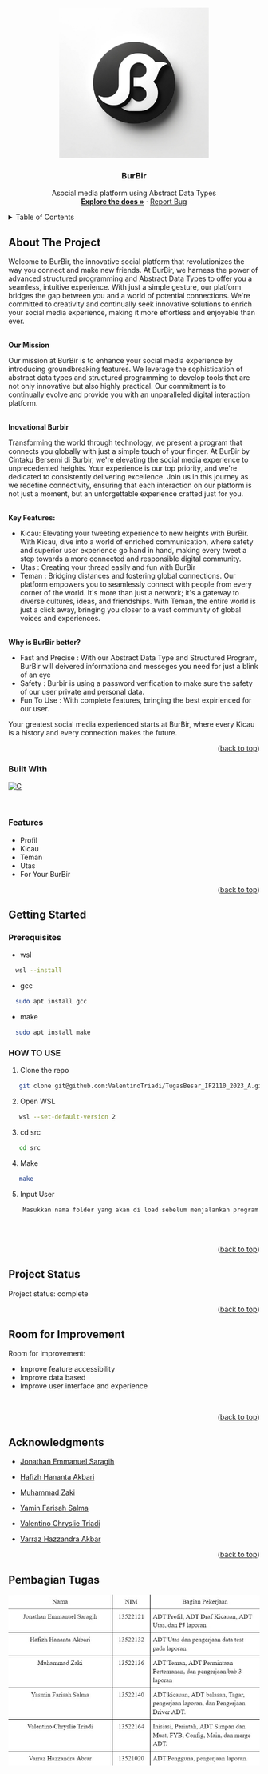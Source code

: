 <!-- Improved compatibility of back to top link: See: https://github.com/othneildrew/Best-README-Template/pull/73 -->
<a name="readme-top"></a>
<!--
*** Thanks for checking out the Best-README-Template. If you have a suggestion
*** that would make this better, please fork the repo and create a pull request
*** or simply open an issue with the tag "enhancement".
*** Don't forget to give the project a star!
*** Thanks again! Now go create something AMAZING! :D
-->



<!-- PROJECT SHIELDS -->
<!--
*** I'm using markdown "reference style" links for readability.
*** Reference links are enclosed in brackets [ ] instead of parentheses ( ).
*** See the bottom of this document for the declaration of the reference variables
*** for contributors-url, forks-url, etc. This is an optional, concise syntax you may use.
*** https://www.markdownguide.org/basic-syntax/#reference-style-links
-->


<!-- PROJECT LOGO -->
<br />
<div align="center">
    <img src="./IMG/burbir.png" style="width: 300px">
</div>

<h3 align="center">BurBir</h3>

  <p align="center">
    Asocial media platform using Abstract Data Types
    <br />
    <a href="https://github.com/ValentinoTriadi/TugasBesar_IF2110_2023_A"><strong>Explore the docs »</strong></a>
    ·
    <a href="https://github.com/ValentinoTriadi/TugasBesar_IF2110_2023_A/issues">Report Bug</a>
    <br/>
  </p>
</div>



<!-- TABLE OF CONTENTS -->
<details>
  <summary>Table of Contents</summary>
  <ol>
    <li>
      <a href="#about-the-project">About The Project</a>
      <ul>
        <li><a href="#built-with">Built With</a></li>
        <li><a href="#features">Built With</a></li>
      </ul>
    </li>
    <li>
      <a href="#getting-started">Getting Started</a>
      <ul>
        <li><a href="#prerequisites">Prerequisites</a></li>
        <li><a href="#HOW TO USE">HOW TO USE</a></li>
      </ul>
    </li>
    <li><a href="#usage">Usage</a></li>
    <li><a href="#Project-Status">Project Status</a></li>
    <li><a href="#Room-for-Improvement">Room for Improvement</a></li>
    <li><a href="#Acknowledgments">Acknowledgments</a></li>
    <li><a href="#Pembagian Tugas">Pembagian Tugas</a></li>
  </ol>
</details>



<!-- ABOUT THE PROJECT -->
## About The Project


Welcome to BurBir, the innovative social platform that revolutionizes the way you connect and make new friends. At BurBir, we harness the power of advanced structured programming and Abstract Data Types to offer you a seamless, intuitive experience. With just a simple gesture, our platform bridges the gap between you and a world of potential connections. We're committed to creativity and continually seek innovative solutions to enrich your social media experience, making it more effortless and enjoyable than ever.

<br/>
<strong>Our Mission</strong>

Our mission at BurBir is to enhance your social media experience by introducing groundbreaking features. We leverage the sophistication of abstract data types and structured programming to develop tools that are not only innovative but also highly practical. Our commitment is to continually evolve and provide you with an unparalleled digital interaction platform.

<br/>
<strong>Inovational Burbir</strong>

Transforming the world through technology, we present a program that connects you globally with just a simple touch of your finger. At BurBir by Cintaku Bersemi di Burbir, we're elevating the social media experience to unprecedented heights. Your experience is our top priority, and we're dedicated to consistently delivering excellence. Join us in this journey as we redefine connectivity, ensuring that each interaction on our platform is not just a moment, but an unforgettable experience crafted just for you.

<br/>
<strong>Key Features:</strong>

* Kicau: Elevating your tweeting experience to new heights with BurBir. With Kicau, dive into a world of enriched communication, where safety and superior user experience go hand in hand, making every tweet a step towards a more connected and responsible digital community.
* Utas : Creating your thread easily and fun with BurBir
* Teman : Bridging distances and fostering global connections. Our platform empowers you to seamlessly connect with people from every corner of the world. It's more than just a network; it's a gateway to diverse cultures, ideas, and friendships. With Teman, the entire world is just a click away, bringing you closer to a vast community of global voices and experiences.

<br/>
<strong>Why is BurBir better?</strong>

* Fast and Precise : With our Abstract Data Type and Structured Program, BurBir will deivered informationa and messeges you need for just a blink of an eye
* Safety : Burbir is using a password verification to make sure the safety of our user private and personal data.
* Fun To Use : With complete features, bringing the best expirienced for our user. 

Your greatest social media experienced starts at BurBir, where every Kicau is a history and every connection makes the future.
<p align="right">(<a href="#readme-top">back to top</a>)</p>



### Built With

[![C][logo-c]][github-url]

<br/>

### Features

* Profil
* Kicau
* Teman
* Utas
* For Your BurBir

<p align="right">(<a href="#readme-top">back to top</a>)</p>



<!-- GETTING STARTED -->
## Getting Started

### Prerequisites
* wsl
  
```sh
  wsl --install
```  

* gcc
  
```sh
  sudo apt install gcc
```  

* make
  
```sh
  sudo apt install make
```  


### HOW TO USE
1. Clone the repo
   
```sh
   git clone git@github.com:ValentinoTriadi/TugasBesar_IF2110_2023_A.git
```   

2. Open WSL
   
```sh
   wsl --set-default-version 2
```   

3. cd src
   
```sh
   cd src
```   

4. Make
   
```sh
   make
```   

5. Input User
```sh
    Masukkan nama folder yang akan di load sebelum menjalankan program
```



<br/>
<br/>

<p align="right">(<a href="#readme-top">back to top</a>)</p>


<!-- PROJECT STATUS -->
## Project Status
Project status: complete 
<br/>
<p align="right">(<a href="#readme-top">back to top</a>)</p>

<!-- ROOM FOR IMPROVEMENT -->
## Room for Improvement
Room for improvement:
- Improve feature accessibility
- Improve data based
- Improve user interface and experience
<br/>
<p align="right">(<a href="#readme-top">back to top</a>)</p>

<!-- ACKNOWLEDGMENTS -->
## Acknowledgments
* [Jonathan Emmanuel Saragih](https://github.com/JonathanSaragih)

* [Hafizh Hananta Akbari](https://github.com/Hapish)

* [Muhammad Zaki](https://github.com/mzaki9)

* [Yamin Farisah Salma](https://github.com/caernations)

* [Valentino Chryslie Triadi](https://github.com/ValentinoTriadi)

* [Varraz Hazzandra Akbar](https://github.com/kurovura)


<p align="right">(<a href="#readme-top">back to top</a>)</p>

## Pembagian Tugas
![Pembagian Tugas](./IMG/Tugas.jpg)

<!-- MARKDOWN LINKS & IMAGES -->
<!-- https://www.markdownguide.org/basic-syntax/#reference-style-links -->
[logo-c]:https://img.shields.io/badge/language-C-blue
[github-url]: https://github.com/ValentinoTriadi/TugasBesar_IF2110_2023_A